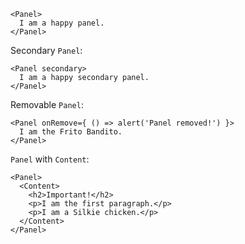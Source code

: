 ```
<Panel>
  I am a happy panel.
</Panel>
```

Secondary `Panel`:
```
<Panel secondary>
  I am a happy secondary panel.
</Panel>
```

Removable `Panel`:
```
<Panel onRemove={ () => alert('Panel removed!') }>
  I am the Frito Bandito.
</Panel>
```

`Panel` with `Content`:
```
<Panel>
  <Content>
    <h2>Important!</h2>
    <p>I am the first paragraph.</p>
    <p>I am a Silkie chicken.</p>
  </Content>
</Panel>
```
